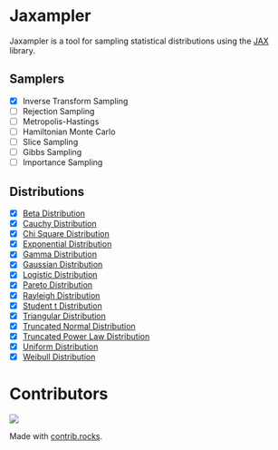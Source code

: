 # Jaxampler

Jaxampler is a tool for sampling statistical distributions using the [JAX](https://jax.readthedocs.io/en/latest/) library.

## Samplers

-   [x] Inverse Transform Sampling
-   [ ] Rejection Sampling
-   [ ] Metropolis-Hastings
-   [ ] Hamiltonian Monte Carlo
-   [ ] Slice Sampling
-   [ ] Gibbs Sampling
-   [ ] Importance Sampling

## Distributions

-   [x] [Beta Distribution](models/utils/beta.py)
-   [x] [Cauchy Distribution](models/utils/cauchy.py)
-   [x] [Chi Square Distribution](models/utils/chi2.py)
-   [x] [Exponential Distribution](models/utils/exponential.py)
-   [x] [Gamma Distribution](models/utils/gamma.py)
-   [x] [Gaussian Distribution](models/utils/gaussian.py)
-   [x] [Logistic Distribution](models/utils/logistic.py)
-   [x] [Pareto Distribution](models/utils/pareto.py)
-   [x] [Rayleigh Distribution](models/utils/rayleigh.py)
-   [x] [Student t Distribution](models/utils/studentt.py)
-   [x] [Triangular Distribution](models/utils/triangular.py)
-   [x] [Truncated Normal Distribution](models/utils/truncnorm.py)
-   [x] [Truncated Power Law Distribution](models/utils/truncpowerlaw.py)
-   [x] [Uniform Distribution](models/utils/uniform.py)
-   [x] [Weibull Distribution](models/utils/weibull.py)

# Contributors

<a href="https://github.com/Qazalbash/jaxampler/graphs/contributors">
  <img src="https://contrib.rocks/image?repo=Qazalbash/jaxampler" />
</a>

Made with [contrib.rocks](https://contrib.rocks).
